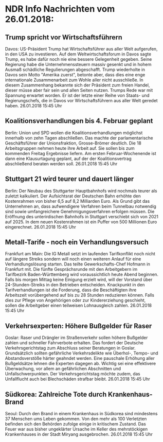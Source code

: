 # NDR Info Nachrichten vom 26.01.2018:


## Trump spricht vor Wirtschaftsführern
Davos:	US-Präsident Trump hat Wirtschaftsführer aus aller Welt aufgerufen, in den USA zu investieren. Auf dem Weltwirtschaftsforum in Davos sagte Trump, es habe dafür noch nie eine bessere Gelegenheit gegeben. Seine Regierung habe die Unternehmenssteuern massiv gesenkt und in hohem Ausmaß schädliche Regulierungen abgeschafft. Trump wiederholte in Davos sein Motto "Amerika zuerst", betonte aber, dass dies eine enge internationale Zusammenarbeit zum Wohle aller nicht ausschließe. In diesem Zusammenhang bekannte sich der Präsident zum freien Handel, dieser müsse aber fair sein und allen Seiten nutzen. Trumps Rede war mit Spannung erwartet worden. Er ist der letzte einer Reihe von Staats- und Regierungschefs, die in Davos vor Wirtschaftsführern aus aller Welt geredet haben. 26.01.2018 15:45 Uhr 

## Koalitionsverhandlungen bis 4. Februar geplant
Berlin:	Union und SPD wollen die Koalitionsverhandlungen möglichst innerhalb von zehn Tagen abschließen. Das machte der parlamentarische Geschäftsführer der Unionsfraktion, Grosse-Brömer deutlich. Die 18 Arbeitsgruppen nehmen heute ihre Arbeit auf. Sie sollen bis zum kommenden Freitag Ergebnisse liefern. Am ersten Februar-Wochenende ist dann eine Klausurtagung geplant, auf der der Koalitionsvertrag abschließend beraten werden soll. 26.01.2018 15:45 Uhr 

## Stuttgart 21 wird teurer und dauert länger
Berlin: Der Neubau des Stuttgarter Hauptbahnhofs wird nochmals teurer als zuletzt kalkuliert. Der Aufsichtsrat der Deutschen Bahn erhöhte den Kostenrahmen von bisher 6,5 auf 8,2 Milliarden Euro. Als Grund gibt das Unternehmen an, dass aufwendigere Verfahren beim Tunnelbau notwendig sind sowie umfangreichere Genehmigungsverfahren erfolgen müssen. Die Eröffnung des unterirdischen Bahnhofs in Stuttgart verschiebt sich von 2021 auf 2025. In dem neuen Kostenrahmen ist ein Puffer von 500 Millionen Euro eingerechnet. 26.01.2018 15:45 Uhr 

## Metall-Tarife - noch ein Verhandlungsversuch
Frankfurt am Main: Die IG Metall setzt im laufenden Tarifkonflikt noch nicht auf längere Streiks sondern will noch einen weiteren Anlauf für eine Verhandlungslösung starten. Das teilte Gewerkschafts-Chef Hofmann in Frankfurt mit. Die fünfte Gesprächsrunde mit den Arbeitgebern im Tarifbezirk Baden-Württemberg wird voraussichtlich heute Abend beginnen. Falls bis morgen Mittag keine Einigung erzielt wird, will der Vorstand über 24-Stunden-Streiks in den Betrieben entscheiden. Knackpunkt in den Tarifverhandlungen ist die Forderung, dass die Beschäftigten ihre Arbeitszeit vorübergehend auf bis zu 28 Stunden reduzieren können. Falls dies zur Pflege von Angehörigen oder zur Kindererziehung geschieht, sollen die Arbeitgeber einen teilweisen Lohnausgleich zahlen. 26.01.2018 15:45 Uhr 

## Verkehrsexperten: Höhere Bußgelder für Raser
Goslar: Raser und Drängler im Straßenverkehr sollen höhere Bußgelder zahlen und schneller Fahrverbote erhalten. Das fordert der Deutsche Verkehrsgerichtstag zum Abschluss seiner Beratungen in Goslar. Grundsätzlich sollten gefährliche Verkehrsdelikte wie Überhol-, Tempo- und Abstandsverstöße härter geahndet werden. Eine pauschale Erhöhung aller Bußgeldsätze lehnen die Experten dagegen ab. Wichtig sei eine effektivere Überwachung, vor allem an gefährlichen Abschnitten und Unfallschwerpunkten. Der Verkehrsgerichtstag möchte zudem, das Unfallflucht auch bei Blechschäden strafbar bleibt. 26.01.2018 15:45 Uhr 

## Südkorea: Zahlreiche Tote durch Krankenhaus-Brand
Seoul: Durch den Brand in einem Krankenhaus in Südkorea sind mindestens 37 Menschen ums Leben gekommen. Von den mehr als 100 Verletzten befinden sich den Behörden zufolge einige in kritischem Zustand. Das Feuer war aus bisher ungeklärter Ursache im Keller des mehrstöckigen Krankenhauses in der Stadt Miryang ausgebrochen. 26.01.2018 15:45 Uhr 
